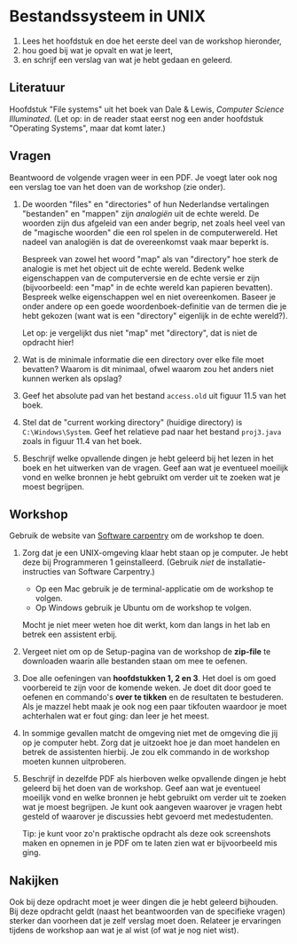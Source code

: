 # Bestandssysteem in UNIX

1. Lees het hoofdstuk en doe het eerste deel van de workshop hieronder,
2. hou goed bij wat je opvalt en wat je leert,
3. en schrijf een verslag van wat je hebt gedaan en geleerd.

## Literatuur

Hoofdstuk "File systems" uit het boek van Dale & Lewis, *Computer Science Illuminated*. (Let op: in de reader staat eerst nog een ander hoofdstuk "Operating Systems", maar dat komt later.)

## Vragen

Beantwoord de volgende vragen weer in een PDF. Je voegt later ook nog een verslag toe van het doen van de workshop (zie onder).

1.  De woorden "files" en "directories" of hun Nederlandse vertalingen "bestanden" en "mappen" zijn *analogiën* uit de echte wereld. De woorden zijn dus afgeleid van een ander begrip, net zoals heel veel van de "magische woorden" die een rol spelen in de computerwereld. Het nadeel van analogiën is dat de overeenkomst vaak maar beperkt is.

    Bespreek van zowel het woord "map" als van "directory" hoe sterk de analogie is met het object uit de echte wereld. Bedenk welke eigenschappen van de computerversie en de echte versie er zijn (bijvoorbeeld: een "map" in de echte wereld kan papieren bevatten). Bespreek welke eigenschappen wel en niet overeenkomen. Baseer je onder andere op een goede woordenboek-definitie van de termen die je hebt gekozen (want wat is een "directory" eigenlijk in de echte wereld?).

    Let op: je vergelijkt dus niet "map" met "directory", dat is niet de opdracht hier!

2.  Wat is de minimale informatie die een directory over elke file moet bevatten? Waarom is dit minimaal, ofwel waarom zou het anders niet kunnen werken als opslag?

3.  Geef het absolute pad van het bestand `access.old` uit figuur 11.5 van het boek.

4.  Stel dat de "current working directory" (huidige directory) is `C:\Windows\System`. Geef het relatieve pad naar het bestand `proj3.java` zoals in figuur 11.4 van het boek.

5.  Beschrijf welke opvallende dingen je hebt geleerd bij het lezen in het boek en het uitwerken van de vragen. Geef aan wat je eventueel moeilijk vond en welke bronnen je hebt gebruikt om verder uit te zoeken wat je moest begrijpen.

## Workshop

Gebruik de website van [Software carpentry](https://swcarpentry.github.io/shell-novice/) om de workshop te doen.

1.  Zorg dat je een UNIX-omgeving klaar hebt staan op je computer. Je hebt deze bij Programmeren 1 geinstalleerd. (Gebruik *niet* de installatie-instructies van Software Carpentry.)

    - Op een Mac gebruik je de terminal-applicatie om de workshop te volgen.
    - Op Windows gebruik je Ubuntu om de workshop te volgen.

    Mocht je niet meer weten hoe dit werkt, kom dan langs in het lab en betrek een assistent erbij.

2.  Vergeet niet om op de Setup-pagina van de workshop de **zip-file** te downloaden waarin alle bestanden staan om mee te oefenen.

3.  Doe alle oefeningen van **hoofdstukken 1, 2 en 3**. Het doel is om goed voorbereid te zijn voor de komende weken. Je doet dit door goed te oefenen en commando's **over te tikken** en de resultaten te bestuderen. Als je mazzel hebt maak je ook nog een paar tikfouten waardoor je moet achterhalen wat er fout ging: dan leer je het meest.

4.  In sommige gevallen matcht de omgeving niet met de omgeving die jij op je computer hebt. Zorg dat je uitzoekt hoe je dan moet handelen en betrek de assistenten hierbij. Je zou elk commando in de workshop moeten kunnen uitproberen.

5.  Beschrijf in dezelfde PDF als hierboven welke opvallende dingen je hebt geleerd bij het doen van de workshop. Geef aan wat je eventueel moeilijk vond en welke bronnen je hebt gebruikt om verder uit te zoeken wat je moest begrijpen. Je kunt ook aangeven waarover je vragen hebt gesteld of waarover je discussies hebt gevoerd met medestudenten.

    Tip: je kunt voor zo'n praktische opdracht als deze ook screenshots maken en opnemen in je PDF om te laten zien wat er bijvoorbeeld mis ging.

## Nakijken

Ook bij deze opdracht moet je weer dingen die je hebt geleerd bijhouden. Bij deze opdracht geldt (naast het beantwoorden van de specifieke vragen) sterker dan voorheen dat je zelf verslag moet doen. Relateer je ervaringen tijdens de workshop aan wat je al wist (of wat je nog niet wist).
